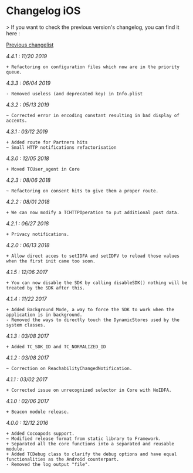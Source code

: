 Changelog iOS
=============

<div class="warning"></div>
>  If you want to check the previous version's changelog, you can find it here :

[Previous changelist](../res/changelog_iOS_3.md)

*4.4.1 : 11/20 2019*

    + Refactoring on configuration files which now are in the priority queue.


*4.3.3 : 06/04 2019*

	- Removed useless (and deprecated key) in Info.plist


*4.3.2 : 05/13 2019*

	~ Corrected error in encoding constant resulting in bad display of accents.


*4.3.1 : 03/12 2019*

    + Added route for Partners hits
    ~ Small HTTP notifications refactorisation


*4.3.0 : 12/05 2018*

	+ Moved TCUser_agent in Core


*4.2.3 : 08/06 2018*

	~ Refactoring on consent hits to give them a proper route.


*4.2.2 : 08/01 2018*

	+ We can now modify a TCHTTPOperation to put additional post data.


*4.2.1 : 06/27 2018*
	
	+ Privacy notifications.


*4.2.0 : 06/13 2018*

	+ Allow direct acces to setIDFA and setIDFV to reload those values when the first init came too soon.


*4.1.5 : 12/06 2017*

	+ You can now disable the SDK by calling disableSDK() nothing will be treated by the SDK after this.


*4.1.4 : 11/22 2017*

	+ Added Background Mode, a way to force the SDK to work when the application is in background.
	- Removed the ways to directly touch the DynamicStores used by the system classes.


*4.1.3 : 03/08 2017*

	+ Added TC_SDK_ID and TC_NORMALIZED_ID


*4.1.2 : 03/08 2017*

	~ Correction on ReachabilityChangedNotification.


*4.1.1 : 03/02 2017*

	+ Corrected issue on unrecognized selector in Core with NoIDFA.


*4.1.0 : 02/06 2017*

	+ Beacon module release.


*4.0.0 : 12/12 2016*

	+ Added Cocoapods support.
	~ Modified release format from static library to Framework.
    + Separated all the core functions into a separated and reusable module.
    + Added TCDebug class to clarify the debug options and have equal functionalities as the Android counterpart.
    - Removed the log output "file".
